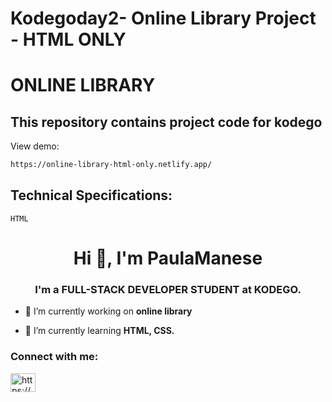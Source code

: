 # Kodegoday2- Online Library Project - HTML ONLY
# ONLINE LIBRARY


## This repository contains project code for kodego

View demo: 

```bash
https://online-library-html-only.netlify.app/
```

## Technical Specifications:

```
HTML

```

<h1 align="center">Hi 👋, I'm PaulaManese</h1>
<h3 align="center">I'm a FULL-STACK DEVELOPER STUDENT at KODEGO.</h3>

- 🔭 I’m currently working on **online library**

- 🌱 I’m currently learning **HTML, CSS.**

<h3 align="left">Connect with me:</h3>
<p align="left">
<a href="https://linkedin.com/in/https://www.linkedin.com/in/paula-manese-b32a64197/" target="blank"><img align="center" src="https://raw.githubusercontent.com/rahuldkjain/github-profile-readme-generator/master/src/images/icons/Social/linked-in-alt.svg" alt="https://www.linkedin.com/in/paula-manese-b32a64197/" height="30" width="40" /></a>
</p>
